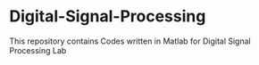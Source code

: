 # Digital-Signal-Processing
This repository contains Codes written in Matlab for Digital Signal Processing Lab
